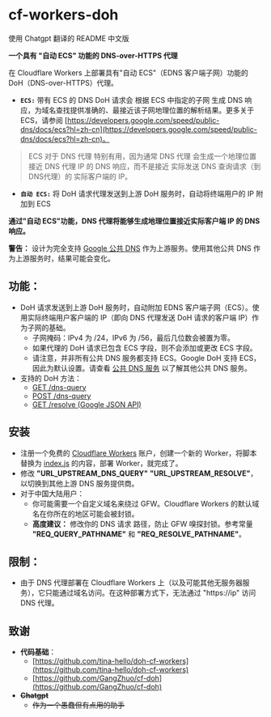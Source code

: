 # cf-workers-doh

使用 Chatgpt 翻译的 README 中文版

**一个具有 "自动 ECS" 功能的 DNS-over-HTTPS 代理**

在 Cloudflare Workers 上部署具有"自动 ECS"（EDNS 客户端子网）功能的 DoH（DNS-over-HTTPS）代理。
- **`ECS:`** 带有 ECS 的 DNS DoH 请求会 根据 ECS 中指定的子网 生成 DNS 响应，为域名查找提供准确的、最接近该子网地理位置的解析结果。更多关于ECS，请参阅 [https://developers.google.com/speed/public-dns/docs/ecs?hl=zh-cn](https://developers.google.com/speed/public-dns/docs/ecs?hl=zh-cn)。

> ECS 对于 DNS 代理 特别有用，因为通常 DNS 代理 会生成一个地理位置接近 DNS 代理 IP 的 DNS 响应，而不是接近 实际发送 DNS 查询请求（到DNS代理）的 实际客户端的 IP。

- **`自动 ECS:`** 将 DoH 请求代理发送到上游 DoH 服务时，自动将终端用户的 IP 附加到 ECS

**通过"自动 ECS"功能，DNS 代理将能够生成地理位置接近实际客户端 IP 的 DNS 响应。**

**警告：** 设计为完全支持 [Google 公共 DNS](https://developers.google.com/speed/public-dns/docs/secure-transports?hl=zh-cn) 作为上游服务。使用其他公共 DNS 作为上游服务时，结果可能会变化。

## 功能：
- DoH 请求发送到上游 DoH 服务时，自动附加 EDNS 客户端子网（ECS）。使用实际终端用户客户端的 IP（即向 DNS 代理发送 DoH 请求的客户端 IP）作为子网的基础。
  - 子网掩码：IPv4 为 /24，IPv6 为 /56，最后几位数会被置为零。
  - 如果代理的 DoH 请求已包含 ECS 字段，则不会添加或更改 ECS 字段。
  - 请注意，并非所有公共 DNS 服务都支持 ECS。Google DoH 支持 ECS，因此为默认设置。请查看 [公共 DNS 服务](https://github.com/curl/curl/wiki/DNS-over-HTTPS) 以了解其他公共 DNS 服务。
- 支持的 DoH 方法：
  - [GET /dns-query](https://developers.google.com/speed/public-dns/docs/doh?hl=zh-cn#methods)
  - [POST /dns-query](https://developers.google.com/speed/public-dns/docs/doh?hl=zh-cn#methods)
  - [GET /resolve (Google JSON API)](https://developers.google.com/speed/public-dns/docs/doh/json?hl=zh-cn)

## 安装
- 注册一个免费的 [Cloudflare Workers](https://workers.cloudflare.com/) 账户，创建一个新的 Worker，将脚本替换为 [index.js](/index.js) 的内容，部署 Worker，就完成了。
- 修改 **"URL_UPSTREAM_DNS_QUERY"** **"URL_UPSTREAM_RESOLVE"**，以切换到其他上游 DNS 服务提供商。
- 对于中国大陆用户：
  - 你可能需要一个自定义域名来绕过 GFW。Cloudflare Workers 的默认域名在你所在的地区可能会被封锁。
  - **高度建议：** 修改你的 DNS 请求 路径，防止 GFW 嗅探封锁。参考常量 **"REQ_QUERY_PATHNAME"** 和 **"REQ_RESOLVE_PATHNAME"**。

## 限制：
- 由于 DNS 代理部署在 Cloudflare Workers 上（以及可能其他无服务器服务），它只能通过域名访问。在这种部署方式下，无法通过 "https://ip" 访问 DNS 代理。

## 致谢
- **代码基础**：
  - [https://github.com/tina-hello/doh-cf-workers](https://github.com/tina-hello/doh-cf-workers)
  - [https://github.com/GangZhuo/cf-doh](https://github.com/GangZhuo/cf-doh)
- ~~**Chatgpt**~~
  - ~~作为一个愚蠢但有点用的助手~~
